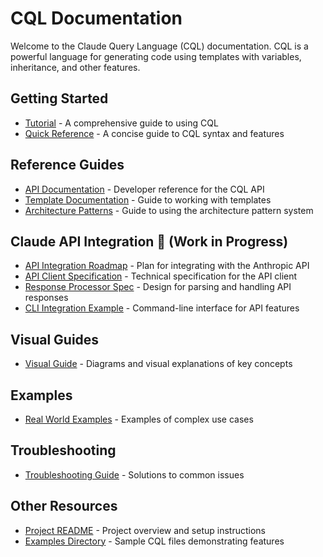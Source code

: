 # CQL Documentation

Welcome to the Claude Query Language (CQL) documentation. CQL is a powerful language for generating code using templates with variables, inheritance, and other features.

## Getting Started

- [Tutorial](tutorial.md) - A comprehensive guide to using CQL
- [Quick Reference](quick_reference.md) - A concise guide to CQL syntax and features

## Reference Guides

- [API Documentation](api_documentation.md) - Developer reference for the CQL API
- [Template Documentation](template_documentation.md) - Guide to working with templates
- [Architecture Patterns](architecture_patterns.md) - Guide to using the architecture pattern system

## Claude API Integration 🚧 (Work in Progress)

- [API Integration Roadmap](api_integration_roadmap.md) - Plan for integrating with the Anthropic API
- [API Client Specification](api_client_specification.md) - Technical specification for the API client
- [Response Processor Spec](response_processor_spec.md) - Design for parsing and handling API responses
- [CLI Integration Example](cli_integration_example.md) - Command-line interface for API features

## Visual Guides

- [Visual Guide](visual_guide.md) - Diagrams and visual explanations of key concepts

## Examples

- [Real World Examples](real_world_examples.md) - Examples of complex use cases

## Troubleshooting

- [Troubleshooting Guide](troubleshooting.md) - Solutions to common issues

## Other Resources

- [Project README](../README.md) - Project overview and setup instructions
- [Examples Directory](../examples/) - Sample CQL files demonstrating features

